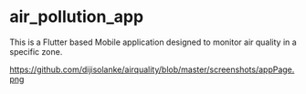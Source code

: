 # air_pollution_app

This is a Flutter based Mobile application designed to monitor air quality in a specific zone.

https://github.com/dijisolanke/airquality/blob/master/screenshots/appPage.png
